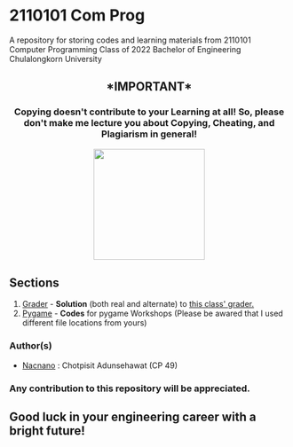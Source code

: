 # 2110101 Com Prog

A  repository for storing codes and learning materials from 2110101 Computer Programming Class of 2022 Bachelor of Engineering Chulalongkorn University


<h2 align="center" style="font-weight:bold">
*IMPORTANT*
</h2>

<h3 align="center">
Copying doesn't contribute to your <strong> Learning </strong> at all! So, please don't make me lecture you about Copying, Cheating, and Plagiarism in general!
</h3>


<p align="center">
<img src="https://www.mend.io/wp-content/media/2021/04/aHViPTcyNTE0JmNtZD1pdGVtZWRpdG9yaW1hZ2UmZmlsZW5hbWU9aXRlbWVkaXRvcmltYWdlXzVlYTE1OWQ2M2MyZTAuanBnJnZlcnNpb249MDAwMCZzaWc9ZmFiZTNmMTFmZTE1N2Y5NTcwZTU5MTY5Mzk2MWQxY2M.jpeg" height=200>
</p>

## Sections
 1. [Grader](https://github.com/Nacnano/2110101-com-prog/tree/main/grader) - **Solution** (both real and alternate) to [this class' grader.](https://2110101.nattee.net)
 2. [Pygame](https://github.com/Nacnano/2110101-com-prog/tree/main/pygame) - **Codes** for pygame Workshops (Please be awared that I used different file locations from yours)

### Author(s)
 - [Nacnano](https://github.com/Nacnano) : Chotpisit Adunsehawat (CP 49)
 
 
 ### Any contribution to this repository will be appreciated.
 
 ## Good luck in your engineering career with a bright future!
 

